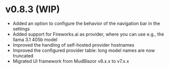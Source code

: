 # v0.8.3 (WIP)
- Added an option to configure the behavior of the navigation bar in the settings
- Added support for Fireworks.ai as provider, where you can use e.g., the llama 3.1 405b model
- Improved the handling of self-hosted provider hostnames
- Improved the configured provider table: long model names are now truncated
- Migrated UI framework from MudBlazor v6.x.x to v7.x.x